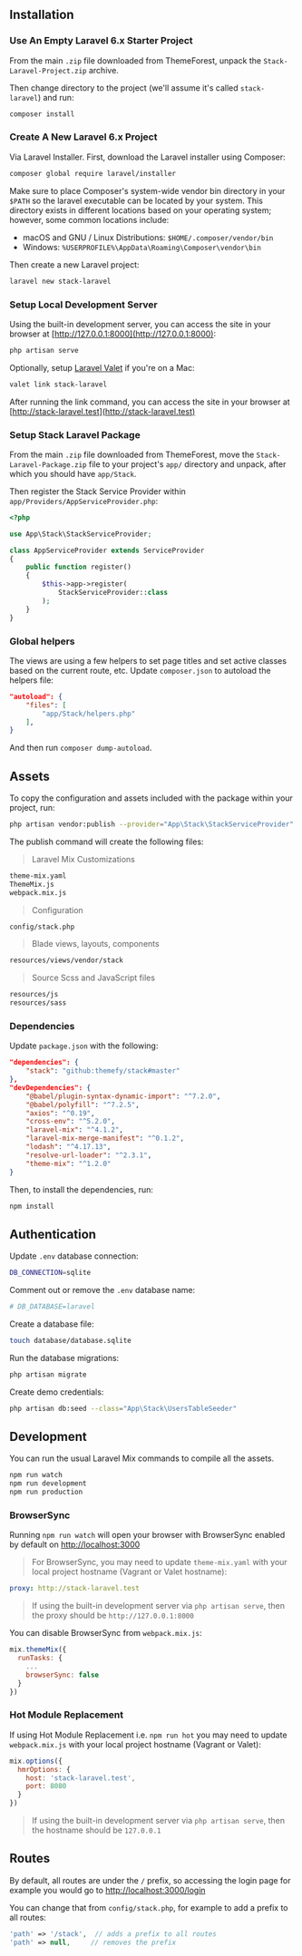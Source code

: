 ## Installation

### Use An Empty Laravel 6.x Starter Project

From the main `.zip` file downloaded from ThemeForest, unpack the `Stack-Laravel-Project.zip` archive.

Then change directory to the project (we'll assume it's called `stack-laravel`) and run:

```bash
composer install
```

### Create A New Laravel 6.x Project

Via Laravel Installer. First, download the Laravel installer using Composer:

```bash
composer global require laravel/installer
```

Make sure to place Composer's system-wide vendor bin directory in your `$PATH` so the laravel executable can be located by your system. This directory exists in different locations based on your operating system; however, some common locations include:

- macOS and GNU / Linux Distributions: `$HOME/.composer/vendor/bin`
- Windows: `%USERPROFILE%\AppData\Roaming\Composer\vendor\bin`

Then create a new Laravel project:

```bash
laravel new stack-laravel
```

### Setup Local Development Server

Using the built-in development server, you can access the site in your browser at [http://127.0.0.1:8000](http://127.0.0.1:8000):

```bash
php artisan serve
```

Optionally, setup [Laravel Valet](https://laravel.com/docs/6.x/valet) if you're on a Mac:

```bash
valet link stack-laravel
```

After running the link command, you can access the site in your browser at [http://stack-laravel.test](http://stack-laravel.test)

### Setup Stack Laravel Package

From the main `.zip` file downloaded from ThemeForest, move the `Stack-Laravel-Package.zip` file to your project's `app/` directory and unpack, after which you should have `app/Stack`.

Then register the Stack Service Provider within `app/Providers/AppServiceProvider.php`:

```php
<?php

use App\Stack\StackServiceProvider;

class AppServiceProvider extends ServiceProvider
{
    public function register()
    {
        $this->app->register(
            StackServiceProvider::class
        );
    }
}
```

### Global helpers

The views are using a few helpers to set page titles and set active classes based on the current route, etc. Update `composer.json` to autoload the helpers file:

```json
"autoload": {
    "files": [
        "app/Stack/helpers.php"
    ],
}
```

And then run `composer dump-autoload`.

## Assets

To copy the configuration and assets included with the package within your project, run:

```bash
php artisan vendor:publish --provider="App\Stack\StackServiceProvider" --force
```

The publish command will create the following files:

> Laravel Mix Customizations

```bash
theme-mix.yaml
ThemeMix.js
webpack.mix.js
```

> Configuration

```bash
config/stack.php
```

> Blade views, layouts, components

```bash
resources/views/vendor/stack
```

> Source Scss and JavaScript files

```bash
resources/js
resources/sass
```

### Dependencies

Update `package.json` with the following:

```json
"dependencies": {
    "stack": "github:themefy/stack#master"
},
"devDependencies": {
    "@babel/plugin-syntax-dynamic-import": "^7.2.0",
    "@babel/polyfill": "^7.2.5",
    "axios": "^0.19",
    "cross-env": "^5.2.0",
    "laravel-mix": "^4.1.2",
    "laravel-mix-merge-manifest": "^0.1.2",
    "lodash": "^4.17.13",
    "resolve-url-loader": "^2.3.1",
    "theme-mix": "^1.2.0"
}
```

Then, to install the dependencies, run:

```bash
npm install
```

## Authentication

Update `.env` database connection:

```bash
DB_CONNECTION=sqlite
```

Comment out or remove the `.env` database name:

```bash
# DB_DATABASE=laravel
```

Create a database file:

```bash
touch database/database.sqlite
```

Run the database migrations:

```bash
php artisan migrate
```

Create demo credentials:

```bash
php artisan db:seed --class="App\Stack\UsersTableSeeder"
```

## Development

You can run the usual Laravel Mix commands to compile all the assets.

```bash
npm run watch
npm run development
npm run production
```

### BrowserSync

Running `npm run watch` will open your browser with BrowserSync enabled by default on [http://localhost:3000](http://localhost:3000)

> For BrowserSync, you may need to update `theme-mix.yaml` with your local project hostname (Vagrant or Valet hostname):

```yaml
proxy: http://stack-laravel.test
```

> If using the built-in development server via `php artisan serve`, then the proxy should be `http://127.0.0.1:8000`

You can disable BrowserSync from `webpack.mix.js`:

```js
mix.themeMix({
  runTasks: {
    ...
    browserSync: false
  }
})
```

### Hot Module Replacement

If using Hot Module Replacement i.e. `npm run hot` you may need to update `webpack.mix.js` with your local project hostname (Vagrant or Valet):

```js
mix.options({
  hmrOptions: {
    host: 'stack-laravel.test',
    port: 8080
  }
})
```

> If using the built-in development server via `php artisan serve`, then the hostname should be `127.0.0.1`

## Routes

By default, all routes are under the `/` prefix, so accessing the login page for example you would go to [http://localhost:3000/login](http://localhost:3000/login)

You can change that from `config/stack.php`, for example to add a prefix to all routes:

```php
'path' => '/stack',  // adds a prefix to all routes
'path' => null,     // removes the prefix
```